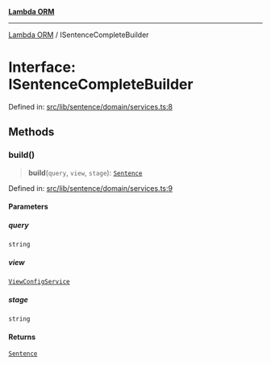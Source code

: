 [**Lambda ORM**](../README.md)

***

[Lambda ORM](../README.md) / ISentenceCompleteBuilder

# Interface: ISentenceCompleteBuilder

Defined in: [src/lib/sentence/domain/services.ts:8](https://github.com/lambda-orm/lambdaorm-base/blob/54d568062b637a6aed5442a048b140146d1f573b/src/lib/sentence/domain/services.ts#L8)

## Methods

### build()

> **build**(`query`, `view`, `stage`): [`Sentence`](../classes/Sentence.md)

Defined in: [src/lib/sentence/domain/services.ts:9](https://github.com/lambda-orm/lambdaorm-base/blob/54d568062b637a6aed5442a048b140146d1f573b/src/lib/sentence/domain/services.ts#L9)

#### Parameters

##### query

`string`

##### view

[`ViewConfigService`](../classes/ViewConfigService.md)

##### stage

`string`

#### Returns

[`Sentence`](../classes/Sentence.md)
